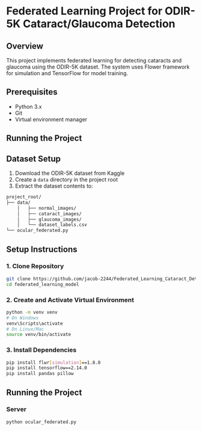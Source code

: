 # Federated Learning Project for ODIR-5K Cataract/Glaucoma Detection

## Overview
This project implements federated learning for detecting cataracts and glaucoma using the ODIR-5K dataset. The system uses Flower framework for simulation and TensorFlow for model training.

## Prerequisites
- Python 3.x
- Git
- Virtual environment manager

## Running the Project

## Dataset Setup
1. Download the ODIR-5K dataset from Kaggle
2. Create a `data` directory in the project root
3. Extract the dataset contents to:
```bash
project_root/
├── data/
    │   ├── normal_images/
    │   ├── cataract_images/
    │   ├── glaucoma_images/
    │   └── dataset_labels.csv
└── ocular_federated.py
```
## Setup Instructions

### 1. Clone Repository
```bash
git clone https://github.com/jacob-2244/Federated_Learning_Cataract_Detection.git
cd federated_learning_model
```

### 2. Create and Activate Virtual Environment
```bash
python -m venv venv
# On Windows
venv\Scripts\activate
# On Linux/Mac
source venv/bin/activate
```

### 3. Install Dependencies
```bash
pip install flwr[simulation]==1.8.0
pip install tensorflow==2.14.0
pip install pandas pillow
```


## Running the Project

### Server
```bash
python ocular_federated.py
